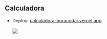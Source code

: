 ## Calculadora
- Deploy: <a href="https://calculadora-boracodar.vercel.app/">calculadora-boracodar.vercel.app</a> <br><br>
<img  src="https://user-images.githubusercontent.com/86435351/221051412-aa565c8d-086a-49cd-b992-cde5c963b21c.png" /></a>
